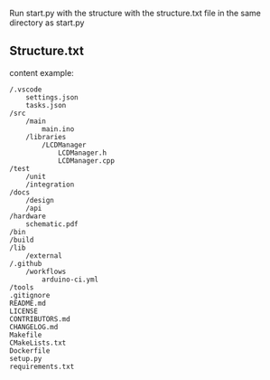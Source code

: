 Run start.py with the structure with the structure.txt file in the same directory as start.py

## Structure.txt

content example:

    /.vscode
        settings.json
        tasks.json
    /src
        /main
            main.ino
        /libraries
            /LCDManager
                LCDManager.h
                LCDManager.cpp
    /test
        /unit
        /integration
    /docs
        /design
        /api
    /hardware
        schematic.pdf
    /bin
    /build
    /lib
        /external
    /.github
        /workflows
            arduino-ci.yml
    /tools
    .gitignore
    README.md
    LICENSE
    CONTRIBUTORS.md
    CHANGELOG.md
    Makefile
    CMakeLists.txt
    Dockerfile
    setup.py
    requirements.txt
